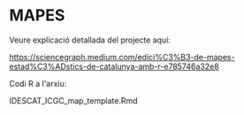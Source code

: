 # MAPES

Veure explicació detallada del projecte aquí: 

https://sciencegraph.medium.com/edici%C3%B3-de-mapes-estad%C3%ADstics-de-catalunya-amb-r-e785746a32e8

Codi R a l'arxiu:

IDESCAT_ICGC_map_template.Rmd
